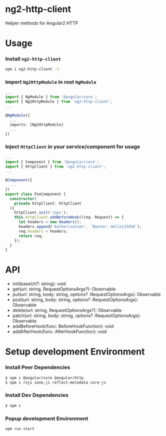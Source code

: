 # ng2-http-client
Helper methods for Angular2 HTTP

# Usage

### Install `ng2-http-client`
```bash
npm i ng2-http-client -S
```

### Import `Ng2HttpModule` in root `NgModule`

```typescript
...
import { NgModule } from '@angular/core';
import { Ng2HttpModule } from 'ng2-http-client';
...

@NgModule({
  ...
  imports: [Ng2HttpModule]
  ...
})
```

### Inject `HttpClient` in your service/component for usage
```typescript
...
import { Component } from '@angular/core';
import { HttpClient } from 'ng2-http-client';
...

@Component({
  ...
})
export class FooComponent {
  constructor(
    private httpClient: HttpClient
  ){
    httpClient.init('/api');
    this.httpClient.addBeforeHook((req: Request) => {
      let headers = new Headers();
      headers.append('Authorization', `Bearer: Hello123456`);
      req.headers = headers;
      return req;
    });
  }
}
```

# API 
- init(baseUrl?: string): void
- get(url: string, RequestOptionsArgs?): Observable<Response>
- put(url: string, body: string, options? :RequestOptionsArgs): Observable<Response>
- post(url: string, body: string, options? :RequestOptionsArgs): Observable<Response>
- delete(url: string, RequestOptionsArgs?): Observable<Response>
- patch(url: string, body: string, options? :RequestOptionsArgs): Observable<Response>
- addBeforeHook(func: BeforeHookFunction): void
- addAfterHook(func: AfterHookFunction): void

# Setup development Environment

### Install Peer Dependencies
```bash
$ npm i @angular/core @angular/http
$ npm i rxjs zone.js reflect-metadata core-js
```

### Install Dev Dependencies
```bash
$ npm i
```

### Popup development Environment
```bash
npm run start
```
